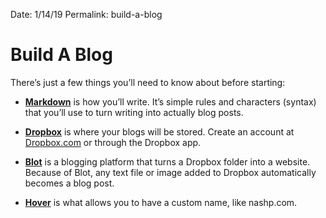 Date: 1/14/19
Permalink: build-a-blog

# Build A Blog

There’s just a few things you’ll need to know about before starting:

- **[Markdown][1]** is how you’ll write. It’s simple rules and characters (syntax) that you’ll use to turn writing into actually blog posts.

- **[Dropbox][2]** is where your blogs will be stored. Create an account at [Dropbox.com][3] or through the Dropbox app.

- **[Blot][4]** is a blogging platform that turns a Dropbox folder into a website. Because of Blot, any text file or image added to Dropbox automatically becomes a blog post.

- **[Hover][5]** is what allows you to have a custom name, like nashp.com.

[1]:	https://blog.ghost.org/markdown/
[2]:	http://dropbox.com
[3]:	http://dropbox.com
[4]:	http://blot.im/
[5]:	http://hover.com